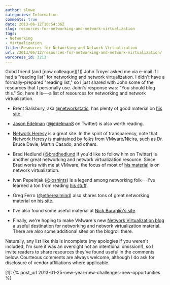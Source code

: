```yaml
---
author: slowe
categories: Information
comments: true
date: 2013-06-12T10:54:36Z
slug: resources-for-networking-and-network-virtualization
tags:
- Networking
- Virtualization
title: Resources for Networking and Network Virtualization
url: /2013/06/12/resources-for-networking-and-network-virtualization/
wordpress_id: 3213
---
```


Good friend (and [now colleague][1]) John Troyer asked me via e-mail if I had a "reading list" for networking and network virtualization. I didn't have a formally-prepared "reading list," so I just shared with John some of the resources that I personally use. John's response was: "You should blog this." So, here it is---a list of resources for networking and network virtualization.

  * Brent Salisbury, aka [@networkstatic](https://twitter.com/networkstatic), has plenty of good material on [his site](http://networkstatic.net/).

  * [Jason Edelman](http://www.jedelman.com/) ([@jedelman8](https://twitter.com/jedelman8) on Twitter) is also worth reading.

  * [Network Heresy](http://networkheresy.com/) is a great site. In the spirit of transparency, note that Network Heresy is maintained by folks from VMware/Nicira, such as Dr. Bruce Davie, Martin Casado, and others.

  * Brad Hedlund ([@bradhedlund](https://twitter.com/bradhedlund) if you'd like to follow him on Twitter) is another great networking and network virtualization resource. Since Brad works with me at VMware, the focus of most of [his material](http://bradhedlund.com/) is on network virtualization.

  * Ivan Pepelnjak ([@ioshints](https://twitter.com/ioshints)) is a legend among networking folk---I've learned a ton from reading [his stuff](http://blog.ioshints.info/).

  * Greg Ferro ([@etherealmind](https://twitter.com/etherealmind)) also shares tons of great networking material on [his site](http://etherealmind.com/).

  * I've also found some useful material at [Nick Buraglio's site](http://www.forwardingplane.net/).

  * Finally, we're hoping to make VMware's new [Network Virtualization blog](http://blogs.vmware.com/networkvirtualization) a useful destination for networking and network virtualization material. There are also some additional sites on the blogroll there.

Naturally, any list like this is incomplete (my apologies if you weren't included, I'm sure it was an oversight not an intentional omission!), so I invite readers to share resources they've found useful in the comments below. Courteous comments are always welcome, although I do ask for disclosure of vendor affiliations where applicable.

[1]: {% post_url 2013-01-25-new-year-new-challenges-new-opportunities %}
